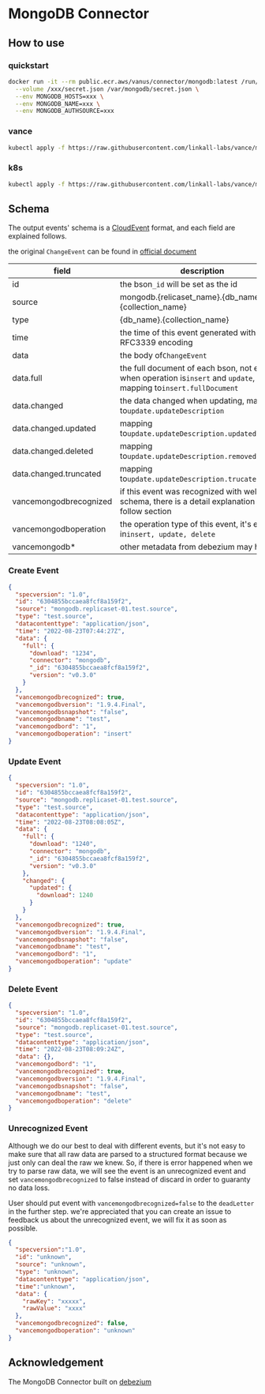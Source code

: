 # MongoDB Connector

## How to use

### quickstart

```bash
docker run -it --rm public.ecr.aws/vanus/connector/mongodb:latest /run/start.sh \
  --volume /xxx/secret.json /var/mongodb/secret.json \
  --env MONGODB_HOSTS=xxx \
  --env MONGODB_NAME=xxx \
  --env MONGODB_AUTHSOURCE=xxx
```

### vance

```bash
kubectl apply -f https://raw.githubusercontent.com/linkall-labs/vance/mongo-connector/connectors/mongodb/mongodb.yml
```

### k8s

```bash
kubectl apply -f https://raw.githubusercontent.com/linkall-labs/vance/mongo-connector/connectors/mongodb/mongodb-bare.yml
```

## Schema

The output events' schema is a [CloudEvent](https://github.com/cloudevents/spec) format, and each field are explained follows.

the original `ChangeEvent` can be found in [official document](https://www.mongodb.com/docs/manual/reference/change-events/)


| field                  | description                                                                                                       |
| ------------------------ | ------------------------------------------------------------------------------------------------------------------- |
| id                     | the bson`_id` will be set as the id                                                                               |
| source                 | mongodb.{relicaset_name}.{db_name}.{collection_name}                                                              |
| type                   | {db_name}.{collection_name}                                                                                       |
| time                   | the time of this event generated with RFC3339 encoding                                                            |
| data                   | the body of`ChangeEvent`                                                                                          |
| data.full              | the full document of each bson, not empty when operation is`insert` and `update`, mapping to`insert.fullDocument` |
| data.changed           | the data changed when updating, mapping to`update.updateDescription`                                              |
| data.changed.updated   | mapping to`update.updateDescription.updatedFields`                                                                |
| data.changed.deleted   | mapping to`update.updateDescription.removedFields`                                                                |
| data.changed.truncated | mapping to`update.updateDescription.trucatedArrays`                                                               |
| vancemongodbrecognized | if this event was recognized with well-schema, there is a detail explanation in follow section                    |
| vancemongodboperation  | the operation type of this event, it's enum in`insert, update, delete`                                            |
| vancemongodb*          | other metadata from debezium may helpful                                                                          |

### Create Event

```json
{
  "specversion": "1.0",
  "id": "6304855bccaea8fcf8a159f2",
  "source": "mongodb.replicaset-01.test.source",
  "type": "test.source",
  "datacontenttype": "application/json",
  "time": "2022-08-23T07:44:27Z",
  "data": {
    "full": {
      "download": "1234",
      "connector": "mongodb",
      "_id": "6304855bccaea8fcf8a159f2",
      "version": "v0.3.0"
    }
  },
  "vancemongodbrecognized": true,
  "vancemongodbversion": "1.9.4.Final",
  "vancemongodbsnapshot": "false",
  "vancemongodbname": "test",
  "vancemongodbord": "1",
  "vancemongodboperation": "insert"
}
```

### Update Event

```json
{
  "specversion": "1.0",
  "id": "6304855bccaea8fcf8a159f2",
  "source": "mongodb.replicaset-01.test.source",
  "type": "test.source",
  "datacontenttype": "application/json",
  "time": "2022-08-23T08:08:05Z",
  "data": {
    "full": {
      "download": "1240",
      "connector": "mongodb",
      "_id": "6304855bccaea8fcf8a159f2",
      "version": "v0.3.0"
    },
    "changed": {
      "updated": {
        "download": 1240
      }
    }
  },
  "vancemongodbrecognized": true,
  "vancemongodbversion": "1.9.4.Final",
  "vancemongodbsnapshot": "false",
  "vancemongodbname": "test",
  "vancemongodbord": "1",
  "vancemongodboperation": "update"
}
```

### Delete Event

```json
{
  "specversion": "1.0",
  "id": "6304855bccaea8fcf8a159f2",
  "source": "mongodb.replicaset-01.test.source",
  "type": "test.source",
  "datacontenttype": "application/json",
  "time": "2022-08-23T08:09:24Z",
  "data": {},
  "vancemongodbord": "1",
  "vancemongodbrecognized": true,
  "vancemongodbversion": "1.9.4.Final",
  "vancemongodbsnapshot": "false",
  "vancemongodbname": "test",
  "vancemongodboperation": "delete"
}
```

### Unrecognized Event

Although we do our best to deal with different events, but it's not easy to make sure that all raw data are parsed to a
structured format because we just only can deal the raw we knew. So, if there is error happened when we try to parse raw
data, we will see the event is an unrecognized event and set `vancemongodbrecognized` to false instead of discard in
order to guaranty no data loss.

User should put event with `vancemongodbrecognized=false` to the `deadLetter` in the further step. we're appreciated
that you can create an issue to feedback us about the unrecognized event, we will fix it as soon as possible.

```json
{
  "specversion":"1.0",
  "id": "unknown",
  "source": "unknown",
  "type": "unknown",
  "datacontenttype": "application/json",
  "time":"unknown",
  "data": {
    "rawKey": "xxxxx",
    "rawValue": "xxxx"
  },
  "vancemongodbrecognized": false,
  "vancemongodboperation": "unknown"
}
```

## Acknowledgement

The MongoDB Connector built on [debezium](https://github.com/debezium/debezium)
